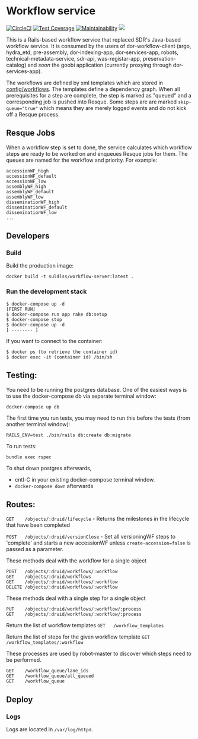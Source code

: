 # Workflow service

[![CircleCI](https://circleci.com/gh/sul-dlss/workflow-server-rails.svg?style=svg)](https://circleci.com/gh/sul-dlss/workflow-server-rails)
[![Test Coverage](https://api.codeclimate.com/v1/badges/cc78d20264a4eaf8a782/test_coverage)](https://codeclimate.com/github/sul-dlss/workflow-server-rails/test_coverage)
[![Maintainability](https://api.codeclimate.com/v1/badges/cc78d20264a4eaf8a782/maintainability)](https://codeclimate.com/github/sul-dlss/workflow-server-rails/maintainability)
[![](https://images.microbadger.com/badges/image/suldlss/workflow-server.svg)](https://microbadger.com/images/suldlss/workflow-server "Get your own image badge on microbadger.com")

This is a Rails-based workflow service that replaced SDR's Java-based workflow service.  It is consumed by the users of dor-workflow-client (argo, hydra_etd, pre-assembly, dor-indexing-app, dor-services-app, robots, technical-metadata-service, sdr-api, was-registar-app, preservation-catalog) and *soon* the goobi application (currently proxying through dor-services-app).

The workflows are defined by xml templates which are stored in [config/workflows](https://github.com/sul-dlss/workflow-server-rails/tree/main/config/workflows).  The templates define a dependency graph. When all prerequisites for a step are complete, the step is marked as "queued" and a corresponding job is pushed into Resque.  Some steps are are marked `skip-queue="true"` which means they are merely logged events and do not kick off a Resque process.


## Resque Jobs

When a workflow step is set to done, the service calculates which workflow steps
are ready to be worked on and enqueues Resque jobs for them.  The queues are named
for the workflow and priority.  For example:

```
accessionWF_high
accessionWF_default
accessionWF_low
assemblyWF_high
assemblyWF_default
assemblyWF_low
disseminationWF_high
disseminationWF_default
disseminationWF_low
...
```

## Developers

### Build
Build the production image:
```
docker build -t suldlss/workflow-server:latest .
```

### Run the development stack
```
$ docker-compose up -d
[FIRST RUN]
$ docker-compose run app rake db:setup
$ docker-compose stop
$ docker-compose up -d
[ -------- ]
```

If you want to connect to the container:
```
$ docker ps (to retrieve the container id)
$ docker exec -it (container id) /bin/sh
```

## Testing:

You need to be running the postgres database.  One of the easiest ways is to use the docker-compose db via separate terminal window:

```
docker-compose up db
```

The first time you run tests, you may need to run this before the tests (from another terminal window):

`RAILS_ENV=test ./bin/rails db:create db:migrate`

To run tests:
```
bundle exec rspec
```

To shut down postgres afterwards,

- cntl-C in your existing docker-compose terminal window.
- ```docker-compose down``` afterwards

## Routes:
`GET    /objects/:druid/lifecycle` - Returns the milestones in the lifecycle that have been completed


`POST   /objects/:druid/versionClose` - Set all versioningWF steps to 'complete' and starts a new accessionWF unless `create-accession=false` is passed as a parameter.


These methods deal with the workflow for a single object
```
POST   /objects/:druid/workflows/:workflow
GET    /objects/:druid/workflows
GET    /objects/:druid/workflows/:workflow
DELETE /objects/:druid/workflows/:workflow
```

These methods deal with a single step for a single object
```
PUT    /objects/:druid/workflows/:workflow/:process
GET    /objects/:druid/workflows/:workflow/:process
```

Return the list of workflow templates
`GET   /workflow_templates`

Return the list of steps for the given workflow template
`GET   /workflow_templates/:workflow`

These processes are used by robot-master to discover which steps need to be performed.
```
GET    /workflow_queue/lane_ids
GET    /workflow_queue/all_queued
GET    /workflow_queue
```

## Deploy
### Logs
Logs are located in `/var/log/httpd`.
